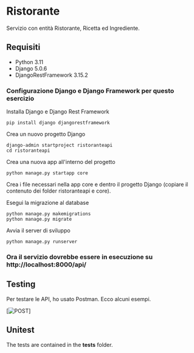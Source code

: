 # Ristorante

Servizio con entità Ristorante, Ricetta ed Ingrediente.

## Requisiti

* Python 3.11
* Django 5.0.6
* DjangoRestFramework 3.15.2 

### Configurazione Django e Django Framework per questo esercizio

Installa Django e Django Rest Framework

```shell
pip install django djangorestframework
```

Crea un nuovo progetto Django

```shell
django-admin startproject ristoranteapi
cd ristoranteapi
```

Crea una nuova app all'interno del progetto

```shell
python manage.py startapp core
```

Crea i file necessari nella app core e dentro il progetto Django (copiare il contenuto dei folder ristoranteapi e core).

Esegui la migrazione al database 

```shell
python manage.py makemigrations
python manage.py migrate
```

Avvia il server di sviluppo
```shell
python manage.py runserver
```

### Ora il servizio dovrebbe essere in esecuzione su http://localhost:8000/api/ 

## Testing 

Per testare le API, ho usato Postman. Ecco alcuni esempi.

[<img alt="POST" src="https://drive.google.com/file/d/1L_-4s7e63cAKrcpOeI7y0W94HNi1F6tB/view?usp=sharing">]

## Unitest

The tests are contained in the **tests** folder.

